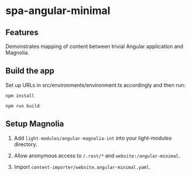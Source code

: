 # spa-angular-minimal

## Features

Demonstrates mapping of content between trivial Angular application and Magnolia.


## Build the app

Set up URLs in src/environments/environment.ts accordingly and then run:

    npm install

    npm run build


## Setup Magnolia

1. Add `light-modules/angular-magnolia-int` into your light-modules directory.

2. Allow anonymous access to `/.rest/*` and `website:/angular-minimal`.

3. Import `content-importer/website.angular-minimal.yaml`.
